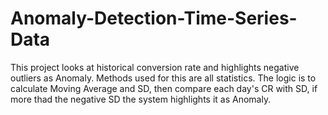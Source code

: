 # Anomaly-Detection-Time-Series-Data

This project looks at historical conversion rate and highlights negative outliers as Anomaly. Methods used for this are all statistics. The logic is to calculate Moving Average and SD, then compare each day's CR with SD, if more thad the negative SD the system highlights it as Anomaly.
